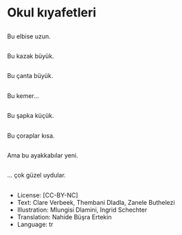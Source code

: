 # Okul kıyafetleri

##
Bu elbise uzun.

##
Bu kazak büyük.

##
Bu çanta büyük.

##
Bu kemer...

##
Bu şapka küçük.

##
Bu çoraplar kısa.

##
Ama bu ayakkabılar yeni.

##
... çok güzel uydular.

##
* License: [CC-BY-NC]
* Text: Clare Verbeek, Thembani Dladla, Zanele Buthelezi
* Illustration: Mlungisi Dlamini, Ingrid Schechter
* Translation: Nahide Büşra Ertekin
* Language: tr
